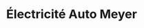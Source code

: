---
title: "Électricité Auto Meyer"
url: /epinal/electricite-auto-meyer/
shop: réparation de voitures
---